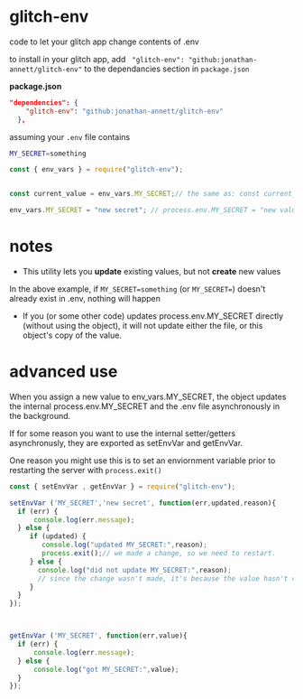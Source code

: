 # glitch-env
code to let your glitch app change contents of .env


to install  in your glitch app, add ` "glitch-env": "github:jonathan-annett/glitch-env"` to the dependancies section in `package.json`


**package.json**

```json
"dependencies": {
    "glitch-env": "github:jonathan-annett/glitch-env" 
  },
```




assuming your `.env` file contains

```bash
MY_SECRET=something
```

```js
const { env_vars } = require("glitch-env");


const current_value = env_vars.MY_SECRET;// the same as: const current_value = process.env.MY_SECRET;

env_vars.MY_SECRET = "new secret"; // process.env.MY_SECRET = "new value" doesn't update the file, this does.


```

**notes**
===

 * This utility lets you **update** existing values, but not **create** new values

In the above example, if `MY_SECRET=something` (or `MY_SECRET=`) doesn't already exist in .env, nothing will happen

 * If you (or some other code) updates process.env.MY_SECRET directly (without using the object), it will not update either the file, or this object's copy of the value. 


**advanced use**
===

When you assign a new value to env_vars.MY_SECRET, the object updates the internal process.env.MY_SECRET and the .env file asynchronously in the background.

If for some reason you want to use the internal setter/getters asynchronusly, they are exported as setEnvVar and getEnvVar.

One reason you might use this is to set an enviornment variable prior to restarting the server with `process.exit()`


```js
const { setEnvVar , getEnvVar } = require("glitch-env");

setEnvVar ('MY_SECRET','new secret', function(err,updated,reason){
  if (err) {
      console.log(err.message); 
  } else {
     if (updated) {
        console.log("updated MY_SECRET:",reason);
        process.exit();// we made a change, so we need to restart.
     } else {
       console.log("did not update MY_SECRET:",reason);
       // since the change wasn't made, it's because the value hasn't changed, so no point in restarting the server.
     }
  }
});



getEnvVar ('MY_SECRET', function(err,value){
  if (err) {
      console.log(err.message); 
  } else {
      console.log("got MY_SECRET:",value);
  }
});

```

